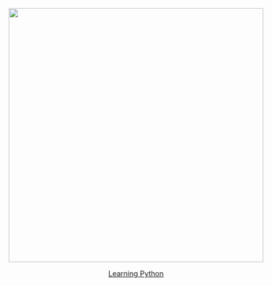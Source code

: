 <p align="center">
<img src="https://cdn.discordapp.com/attachments/980166798198599712/984110707224223784/vaporwave.png", width="500">
</p>
<p align="center">
<a href="https://www.python.org/">Learning Python</a>
</p>
